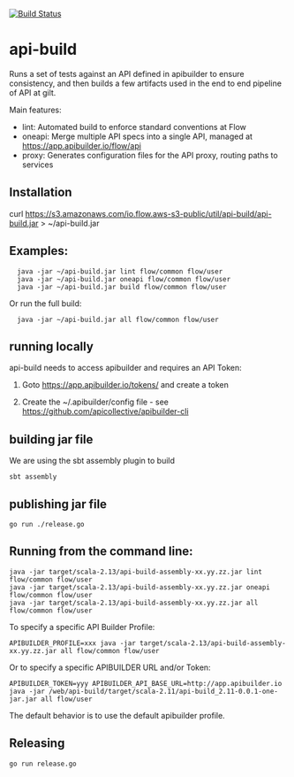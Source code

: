[![Build Status](https://travis-ci.org/flowcommerce/api-build.png?branch=main)](https://travis-ci.org/flowcommerce/api-build)

# api-build

Runs a set of tests against an API defined in apibuilder to ensure
consistency, and then builds a few artifacts used in the end to end
pipeline of API at gilt.

Main features:

  - lint: Automated build to enforce standard conventions at Flow
  - oneapi: Merge multiple API specs into a single API, managed at https://app.apibuilder.io/flow/api
  - proxy: Generates configuration files for the API proxy, routing paths to services

## Installation

  curl https://s3.amazonaws.com/io.flow.aws-s3-public/util/api-build/api-build.jar > ~/api-build.jar

## Examples:

```
  java -jar ~/api-build.jar lint flow/common flow/user
  java -jar ~/api-build.jar oneapi flow/common flow/user
  java -jar ~/api-build.jar build flow/common flow/user
```

Or run the full build:

```
  java -jar ~/api-build.jar all flow/common flow/user
```

## running locally

api-build needs to access apibuilder and requires an API Token:

  1. Goto https://app.apibuilder.io/tokens/ and create a token

  2. Create the ~/.apibuilder/config file - see https://github.com/apicollective/apibuilder-cli


## building jar file

We are using the sbt assembly plugin to build

    sbt assembly

## publishing jar file

    go run ./release.go

## Running from the command line:

    java -jar target/scala-2.13/api-build-assembly-xx.yy.zz.jar lint flow/common flow/user
    java -jar target/scala-2.13/api-build-assembly-xx.yy.zz.jar oneapi flow/common flow/user
    java -jar target/scala-2.13/api-build-assembly-xx.yy.zz.jar all flow/common flow/user

To specify a specific API Builder Profile:

    APIBUILDER_PROFILE=xxx java -jar target/scala-2.13/api-build-assembly-xx.yy.zz.jar all flow/common flow/user

Or to specify a specific APIBUILDER URL and/or Token:

    APIBUILDER_TOKEN=yyy APIBUILDER_API_BASE_URL=http://app.apibuilder.io java -jar /web/api-build/target/scala-2.11/api-build_2.11-0.0.1-one-jar.jar all flow/user

The default behavior is to use the default apibuilder profile.

## Releasing

    go run release.go
